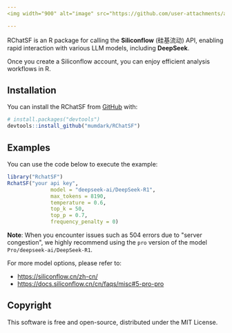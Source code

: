 ```yaml
---
<img width="900" alt="image" src="https://github.com/user-attachments/assets/457973b3-ca38-4a89-a00b-24ee04fed961" />

---
```


RChatSF is an R package for calling the **Siliconflow** (硅基流动) API, enabling rapid interaction with various LLM models, including **DeepSeek**. 

Once you create a Siliconflow account, you can enjoy efficient analysis workflows in R.


## Installation

You can install the RChatSF from [GitHub](https://github.com/) with:

``` r
# install.packages("devtools")
devtools::install_github("mumdark/RChatSF")
```

## Examples

You can use the code below to execute the example:

``` r
library("RchatSF")
RchatSF("your api key", 
              model = "deepseek-ai/DeepSeek-R1", 
              max_tokens = 8190, 
              temperature = 0.6, 
              top_k = 50, 
              top_p = 0.7, 
              frequency_penalty = 0)
```

**Note**: When you encounter issues such as 504 errors due to "server congestion", we highly recommend using the `pro` version of the model `Pro/deepseek-ai/DeepSeek-R1`. 

For more model options, please refer to:

- https://siliconflow.cn/zh-cn/
- https://docs.siliconflow.cn/cn/faqs/misc#5-pro-pro


## Copyright

This software is free and open-source, distributed under the MIT License.

